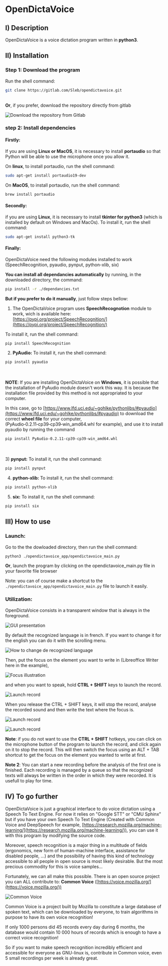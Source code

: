 # OpenDictaVoice

## I) Description

OpenDictaVoice is a voice dictation program written in **python3**.

## II) Installation

### Step 1: Download the program

Run the shell command:
```bash
git clone https://gitlab.com/Sleb/opendictavoice.git
```
&nbsp;  
**Or**, if you prefer, download the repository directly from gitlab

![Download the repository from Gitlab](./README_imgs/download_gitlab.png "Download the repository from Gitlab")

### step 2: Install dependencies


#### Firstly:
If you are using **Linux or MacOS**, it is necessary to install **portaudio** so that Python will be able to use the microphone once you allow it.

On **linux**, to install portaudio, run the shell command:
```bash
sudo apt-get install portaudio19-dev
```

On **MacOS**, to install portaudio, run the shell command:
```bash
brew install portaudio
```


#### Secondly:
if you are using **Linux**, it is necessary to install **tkinter for python3** (which is installed by default on Windows and MacOs).
To install it, run the shell command:
```bash
sudo apt-get install python3-tk
```



#### Finally:
OpenDictaVoice need the following modules installed to work (SpeechRecognition, pyaudio, pynput, python-xlib, six)

**You can install all dependancies automatically** by running, in the downloaded directory, the command:
```bash
pip install -r ./dependancies.txt
```

**But if you prefer to do it manually**, just follow steps bellow:

1) The OpenDictaVoice program uses **SpeechRecognotion** module to work, wich is available here:
[https://pypi.org/project/SpeechRecognition/](https://pypi.org/project/SpeechRecognition/)

To install it, run the shell command:
```bash
pip install SpeechRecognition
```

2) **PyAudio:** To install it, run the shell command:
```bash
pip install pyaudio
```
&nbsp;  
&nbsp;  
**NOTE**: If you are installing OpenDictaVoice on **Windows**, it is possible that the installation of PyAudio module doesn't work this way.
It is because the installation file provided by this method is not appropriated to your computer.

In this case, go to [https://www.lfd.uci.edu/~gohlke/pythonlibs/#pyaudio](https://www.lfd.uci.edu/~gohlke/pythonlibs/#pyaudio) to download the correct **wheel file** for your computer,
(PyAudio‑0.2.11‑cp39‑cp39‑win_amd64.whl for example), and use it to install pyaudio by running the command

```bash
pip install PyAudio‑0.2.11‑cp39‑cp39‑win_amd64.whl
```
&nbsp;  
&nbsp;  
3) **pynput:** To install it, run the shell command:
```bash
pip install pynput
```

4) **python-xlib:** To install it, run the shell command:

```bash
pip install python-xlib
```

5) **six:** To install it, run the shell command:
```bash
pip install six
```

## III) How to use

### Launch:

Go to the the dowloaded directory, then run the shell command:
```bash
python3 ./opendictavoice_app/opendictavoice_main.py
```

**Or**, launch the program by clicking on the opendictavoice_main.py file in your favorite file browser

Note: you can of course make a shortcut to the ```./opendictavoice_app/opendictavoice_main.py``` file to launch it easily.

### Utilization: 


OpenDictaVoice consists in a transparent window that is always in the foreground.

![GUI presentation](./README_imgs/GUI.png "OpenDictaVoice presentation")

By default the recognized language is in french. If you want to change it for the english you can do it with the scrolling menu.

![How to change de recognized language](./README_imgs/change_language.png "Use the scrolling menu to change the recognized language")


Then, put the focus on the element you want to write in (Libreoffice Writer here in the example),

![Focus illustration](./README_imgs/focus.png "Focus given to libreoffice writer here")

and when you want to speak, hold **CTRL + SHIFT** keys to launch the record.

![Launch record](./README_imgs/record.png "Record launched by pressing CTRL + SHIFT simultaneously")

When you release the CTRL + SHIFT keys, it will stop the record, analyse the recorded sound and then write the text where the focus is.

![Launch record](./README_imgs/stop_record.png "Record launched by pressing CTRL + SHIFT simultaneously")

![Launch record](./README_imgs/wrote.png "Record launched by pressing CTRL + SHIFT simultaneously")

**Note**: if you do not want to use the **CTRL + SHIFT** hotkeys, you can click on the microphone button of the program to launch the record, and click again on it to stop the record.
This will then switch the focus using an ALT + TAB shortcut to get the focus on the element you wanted to write at first.

**Note 2**: You can start a new recording before the analysis of the first one is finished. Each recording is managed by a queue so that the recognized texts will always be written
in the order in which they were recorded. It is usefull to play for time.


## IV) To go further

OpenDictaVoice is just a graphical interface to do voice dictation using a Speech To Text Engine. For now it relies on "Google STT" or "CMU Sphinx" but if you have your own Speech To Text Engine 
(Created with Common Voice and DeepSpeech for example, [https://research.mozilla.org/machine-learning/](https://research.mozilla.org/machine-learning/)), you can use it with this program by modifying the source code.

Moreover, speech recognition is a major thing in a multitude of fields (ergonomics, new form of human-machine interface, assistance for disabled people, ...) and the possibility
of having this kind of technology accessible to all people in open source is most likely desirable. But the most precious commodity for this is voice samples...

Fortunately, we can all make this possible. There is an open source project you can ALL contribute to: **Common Voice** ([https://voice.mozilla.org/](https://voice.mozilla.org/))

![Common Voice](./README_imgs/common_voice.png "Common Voice")

Common Voice is a project built by Mozilla to constitute a large database of spoken text, which can be downloaded by everyone, to train algorithms in purpose to have its own voice recognition! 

If only 1000 persons did 45 records every day during 6 months, the database would contain 10 000 hours of records which is enough to have a correct voice recognition!

So if you want to make speech recognition incredibly efficient and accessible for everyone as GNU-linux is, contribute in Common voice, even 5 small recordings per week is already great.


